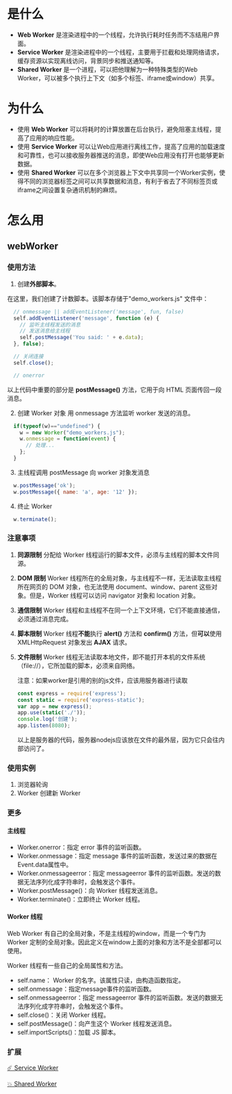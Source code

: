# 是什么

* **Web Worker** 是渲染进程中的一个线程，允许执行耗时任务而不冻结用户界面。
* **Service Worker** 是渲染进程中的一个线程，主要用于拦截和处理网络请求，缓存资源以实现离线访问，背景同步和推送通知等。
* **Shared Worker** 是一个进程，可以把他理解为一种特殊类型的Web Worker，可以被多个执行上下文（如多个标签、iframe或window）共享。

# **为什么**

* 使用 **Web Worker** 可以将耗时的计算放置在后台执行，避免阻塞主线程，提高了应用的响应性能。
* 使用 **Service Worker** 可以让Web应用进行离线工作，提高了应用的加载速度和可靠性，也可以接收服务器推送的消息，即使Web应用没有打开也能够更新数据。
* 使用 **Shared Worker** 可以在多个浏览器上下文中共享同一个Worker实例，使得不同的浏览器标签之间可以共享数据和消息，有利于省去了不同标签页或iframe之间设置复杂通讯机制的麻烦。

# 怎么用

## webWorker





















### 使用方法

1. 创建**外部脚本**。

在这里，我们创建了计数脚本。该脚本存储于"demo_workers.js" 文件中：

```js
  // onmessage || addEventListener('message', fun, false)
  self.addEventListener('message', function (e) {
    // 监听主线程发送的消息
    // 发送消息给主线程
    self.postMessage('You said: ' + e.data);
  }, false);

  // 关闭连接
  self.close();

  // onerror
```

以上代码中重要的部分是 **postMessage()** 方法，它用于向 HTML 页面传回一段消息。

2. 创建 Worker 对象 用 onmessage 方法监听 worker 发送的消息。

```js
  if(typeof(w)=="undefined") {
    w = new Worker("demo_workers.js");
    w.onmessage = function(event) {
      // 处理...
    };
  }
```

3. 主线程调用 postMessage 向 worker 对象发消息

```js
  w.postMessage('ok');
  w.postMessage({ name: 'a', age: '12' });
```

4. 终止 Worker

```js
  w.terminate();
```

### 注意事项

1. **同源限制** 分配给 Worker 线程运行的脚本文件，必须与主线程的脚本文件同源。
2. **DOM 限制** Worker 线程所在的全局对象，与主线程不一样，无法读取主线程所在网页的 DOM 对象，也无法使用 document、window、parent 这些对象。但是，Worker 线程可以访问 navigator 对象和 location 对象。
3. **通信限制** Worker 线程和主线程不在同一个上下文环境，它们不能直接通信，必须通过消息完成。
4. **脚本限制** Worker 线程**不能**执行 **alert()** 方法和 **confirm()** 方法，但**可以**使用 XMLHttpRequest 对象发出 **AJAX** 请求。
5. **文件限制** Worker 线程无法读取本地文件，即不能打开本机的文件系统（file://），它所加载的脚本，必须来自网络。

   注意：如果worker是引用的别的js文件，应该用服务器进行读取

   ```js
   const express = require('express');
   const static = require('express-static');
   var app = new express();
   app.use(static('./'));
   console.log('创建');
   app.listen(8080);
   ```

   以上是服务器的代码，服务器nodejs应该放在文件的最外层，因为它只会往内部访问了。

### 使用实例

1. 浏览器轮询
2. Worker 创建新 Worker

### 更多

#### 主线程

- Worker.onerror：指定 error 事件的监听函数。
- Worker.onmessage：指定 message 事件的监听函数，发送过来的数据在Event.data属性中。
- Worker.onmessageerror：指定 messageerror 事件的监听函数。发送的数据无法序列化成字符串时，会触发这个事件。
- Worker.postMessage()：向 Worker 线程发送消息。
- Worker.terminate()：立即终止 Worker 线程。

#### Worker 线程

Web Worker 有自己的全局对象，不是主线程的window，而是一个专门为 Worker 定制的全局对象。因此定义在window上面的对象和方法不是全部都可以使用。

Worker 线程有一些自己的全局属性和方法。

- self.name： Worker 的名字。该属性只读，由构造函数指定。
- self.onmessage：指定message事件的监听函数。
- self.onmessageerror：指定 messageerror 事件的监听函数。发送的数据无法序列化成字符串时，会触发这个事件。
- self.close()：关闭 Worker 线程。
- self.postMessage()：向产生这个 Worker 线程发送消息。
- self.importScripts()：加载 JS 脚本。

### 扩展

[☄️ Service Worker](https://juejin.im/post/5b06a7b3f265da0dd8567513)

[💥 Shared Worker](https://www.zhuwenlong.com/blog/article/590ea64fe55f0f385f9a12e5)
